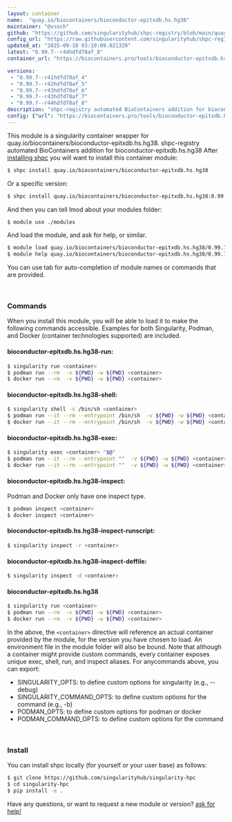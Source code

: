 ```yaml
---
layout: container
name:  "quay.io/biocontainers/bioconductor-epitxdb.hs.hg38"
maintainer: "@vsoch"
github: "https://github.com/singularityhub/shpc-registry/blob/main/quay.io/biocontainers/bioconductor-epitxdb.hs.hg38/container.yaml"
config_url: "https://raw.githubusercontent.com/singularityhub/shpc-registry/main/quay.io/biocontainers/bioconductor-epitxdb.hs.hg38/container.yaml"
updated_at: "2025-09-18 03:10:09.021329"
latest: "0.99.7--r44hdfd78af_8"
container_url: "https://biocontainers.pro/tools/bioconductor-epitxdb.hs.hg38"

versions:
 - "0.99.7--r41hdfd78af_4"
 - "0.99.7--r42hdfd78af_5"
 - "0.99.7--r43hdfd78af_6"
 - "0.99.7--r43hdfd78af_7"
 - "0.99.7--r44hdfd78af_8"
description: "shpc-registry automated BioContainers addition for bioconductor-epitxdb.hs.hg38"
config: {"url": "https://biocontainers.pro/tools/bioconductor-epitxdb.hs.hg38", "maintainer": "@vsoch", "description": "shpc-registry automated BioContainers addition for bioconductor-epitxdb.hs.hg38", "latest": {"0.99.7--r44hdfd78af_8": "sha256:5014cdeb54f496f5a4656c502bb7dab185a28bc0050c767dd5c85caccb4c101d"}, "tags": {"0.99.7--r41hdfd78af_4": "sha256:6850ddf51fab1a808105bd409175d30a03d150f63b549091462a112d3fe9e980", "0.99.7--r42hdfd78af_5": "sha256:c4229a70f6496320029cb23654571d022e09cac9f0835ac8c26a340407891385", "0.99.7--r43hdfd78af_6": "sha256:bd373ec9144476b78fa091129feb5edb7fc70b9103e3f4f01f0c666609b3b547", "0.99.7--r43hdfd78af_7": "sha256:49dc69de89afc8997aea1b83dc86bead1b22ff31a5581ad4774cd4142589515e", "0.99.7--r44hdfd78af_8": "sha256:5014cdeb54f496f5a4656c502bb7dab185a28bc0050c767dd5c85caccb4c101d"}, "docker": "quay.io/biocontainers/bioconductor-epitxdb.hs.hg38"}
---
```


This module is a singularity container wrapper for quay.io/biocontainers/bioconductor-epitxdb.hs.hg38.
shpc-registry automated BioContainers addition for bioconductor-epitxdb.hs.hg38
After [installing shpc](#install) you will want to install this container module:


```bash
$ shpc install quay.io/biocontainers/bioconductor-epitxdb.hs.hg38
```

Or a specific version:

```bash
$ shpc install quay.io/biocontainers/bioconductor-epitxdb.hs.hg38:0.99.7--r44hdfd78af_8
```

And then you can tell lmod about your modules folder:

```bash
$ module use ./modules
```

And load the module, and ask for help, or similar.

```bash
$ module load quay.io/biocontainers/bioconductor-epitxdb.hs.hg38/0.99.7--r44hdfd78af_8
$ module help quay.io/biocontainers/bioconductor-epitxdb.hs.hg38/0.99.7--r44hdfd78af_8
```

You can use tab for auto-completion of module names or commands that are provided.

<br>

### Commands

When you install this module, you will be able to load it to make the following commands accessible.
Examples for both Singularity, Podman, and Docker (container technologies supported) are included.

#### bioconductor-epitxdb.hs.hg38-run:

```bash
$ singularity run <container>
$ podman run --rm  -v ${PWD} -w ${PWD} <container>
$ docker run --rm  -v ${PWD} -w ${PWD} <container>
```

#### bioconductor-epitxdb.hs.hg38-shell:

```bash
$ singularity shell -s /bin/sh <container>
$ podman run --it --rm --entrypoint /bin/sh  -v ${PWD} -w ${PWD} <container>
$ docker run --it --rm --entrypoint /bin/sh  -v ${PWD} -w ${PWD} <container>
```

#### bioconductor-epitxdb.hs.hg38-exec:

```bash
$ singularity exec <container> "$@"
$ podman run --it --rm --entrypoint ""  -v ${PWD} -w ${PWD} <container> "$@"
$ docker run --it --rm --entrypoint ""  -v ${PWD} -w ${PWD} <container> "$@"
```

#### bioconductor-epitxdb.hs.hg38-inspect:

Podman and Docker only have one inspect type.

```bash
$ podman inspect <container>
$ docker inspect <container>
```

#### bioconductor-epitxdb.hs.hg38-inspect-runscript:

```bash
$ singularity inspect -r <container>
```

#### bioconductor-epitxdb.hs.hg38-inspect-deffile:

```bash
$ singularity inspect -d <container>
```



#### bioconductor-epitxdb.hs.hg38

```bash
$ singularity run <container>
$ podman run --rm  -v ${PWD} -w ${PWD} <container>
$ docker run --rm  -v ${PWD} -w ${PWD} <container>
```


In the above, the `<container>` directive will reference an actual container provided
by the module, for the version you have chosen to load. An environment file in the
module folder will also be bound. Note that although a container
might provide custom commands, every container exposes unique exec, shell, run, and
inspect aliases. For anycommands above, you can export:

 - SINGULARITY_OPTS: to define custom options for singularity (e.g., --debug)
 - SINGULARITY_COMMAND_OPTS: to define custom options for the command (e.g., -b)
 - PODMAN_OPTS: to define custom options for podman or docker
 - PODMAN_COMMAND_OPTS: to define custom options for the command

<br>

### Install

You can install shpc locally (for yourself or your user base) as follows:

```bash
$ git clone https://github.com/singularityhub/singularity-hpc
$ cd singularity-hpc
$ pip install -e .
```

Have any questions, or want to request a new module or version? [ask for help!](https://github.com/singularityhub/singularity-hpc/issues)